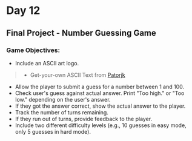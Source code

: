 # Day 12
## Final Project - Number Guessing Game



### Game Objectives:
- Include an ASCII art logo.

> - Get-your-own ASCII Text from [Patorjk](http://patorjk.com/software/taag/#p=display&f=Graffiti&t=Type%20Something%20)

-  Allow the player to submit a guess for a number between 1 and 100.
- Check user's guess against actual answer. Print "Too high." or "Too low." depending on the user's answer. 
- If they got the answer correct, show the actual answer to the player.
- Track the number of turns remaining.
- If they run out of turns, provide feedback to the player. 
- Include two different difficulty levels (e.g., 10 guesses in easy mode, only 5 guesses in hard mode).
